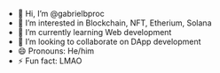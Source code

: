 - 👋 Hi, I’m @gabrielbproc
- 👀 I’m interested in Blockchain, NFT, Etherium, Solana
- 🌱 I’m currently learning Web development
- 💞️ I’m looking to collaborate on DApp development
- 😄 Pronouns: He/him
- ⚡ Fun fact: LMAO

<!---
gabrielbproc/gabrielbproc is a ✨ special ✨ repository because its `README.md` (this file) appears on your GitHub profile.
You can click the Preview link to take a look at your changes.
--->
